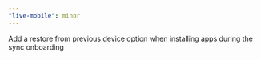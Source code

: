 ```yaml
---
"live-mobile": minor
---
```


Add a restore from previous device option when installing apps during the sync onboarding
